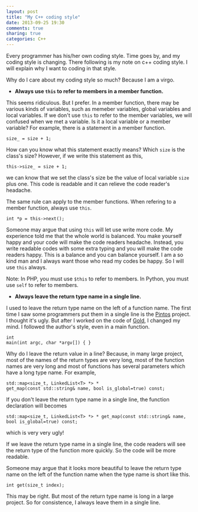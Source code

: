 ```yaml
---
layout: post
title: "My C++ coding style"
date: 2013-09-25 19:30
comments: true
sharing: true
categories: C++
---
```


Every programmer has his/her own coding style. Time goes by, and my coding
style is changing. There following is my note on c++ coding style. I will
explain why I want to coding in that style.

Why do I care about my coding style so much? Because I am a virgo.

* **Always use ``this`` to refer to members in a member function.**

This seems ridiculous. But I prefer. In a member function, there may be
various kinds of variables, such as memeber variables, global variables
and local variables. If we don't use ``this`` to refer to the member
variables, we will confused when we met a variable. Is it a local variable
or a member variable? For example, there is a statement in a member function.

    size_ = size + 1;

How can you know what this statement exactly means? Which ``size`` is the
class's size? However, if we write this statement as this,

    this->size_ = size + 1;

we can know that we set the class's size be the value of local variable ``size``
plus one. This code is readable and it can relieve the code reader's headache.

The same rule can apply to the member functions. When refering to a member
function, always use ``this``.

    int *p = this->next();

Someone may argue that using ``this`` will let use write more code. My
experience told me that the whole world is balanced. You make yourself happy
and your code will make the code readers headache. Instead, you write readable
codes with some extra typing and you will make the code readers happy. This is
a balance and you can balance yourself. I am a so kind man and I always want
those who read my codes be happy. So I will use ``this`` always.

Note: In PHP, you must use ``$this`` to refer to members. In Python, you must
use ``self`` to refer to members.

* **Always leave the return type name in a single line.**

I used to leave the return type name on the left of a function name. The first
time I saw some programmers put them in a single line is the
[Pintos](http://en.wikipedia.org/wiki/Pintos) project. I thought it's ugly.
But after I worked on the code of [Gold](http://en.wikipedia.org/wiki/Gold_(linker)),
I changed my mind. I followed the author's style, even in a main function.

    int
    main(int argc, char *argv[]) { }

Why do I leave the return value in a line? Because, in many large project, most
of the names of the return types are very long, most of the function names are
very long and most of functions has several parameters which have a long type
name. For example,

    std::map<size_t, LinkedList<T> *> *
    get_map(const std::string& name, bool is_global=true) const;

If you don't leave the return type name in a single line, the function
declaration will becomes

    std::map<size_t, LinkedList<T> *> * get_map(const std::string& name, bool is_global=true) const;

which is very very ugly!

If we leave the return type name in a single line, the code readers will see
the return type of the function more quickly. So the code will be more readable.

Someone may argue that it looks more beautiful to leave the return type name on
the left of the function name when the type name is short like this.

    int get(size_t index);

This may be right. But most of the return type name is long in a large project.
So for consistence, I always leave them in a single line.



    
    

